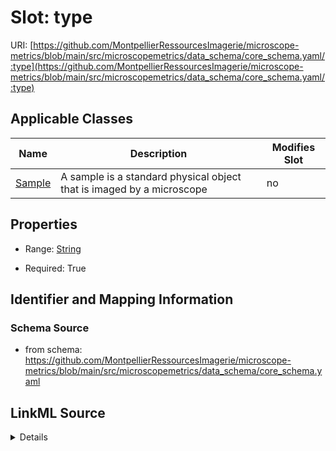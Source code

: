 # Slot: type

URI: [https://github.com/MontpellierRessourcesImagerie/microscope-metrics/blob/main/src/microscopemetrics/data_schema/core_schema.yaml/:type](https://github.com/MontpellierRessourcesImagerie/microscope-metrics/blob/main/src/microscopemetrics/data_schema/core_schema.yaml/:type)



<!-- no inheritance hierarchy -->




## Applicable Classes

| Name | Description | Modifies Slot |
| --- | --- | --- |
[Sample](Sample.md) | A sample is a standard physical object that is imaged by a microscope |  no  |







## Properties

* Range: [String](String.md)

* Required: True





## Identifier and Mapping Information







### Schema Source


* from schema: https://github.com/MontpellierRessourcesImagerie/microscope-metrics/blob/main/src/microscopemetrics/data_schema/core_schema.yaml




## LinkML Source

<details>
```yaml
name: type
from_schema: https://github.com/MontpellierRessourcesImagerie/microscope-metrics/blob/main/src/microscopemetrics/data_schema/core_schema.yaml
rank: 1000
identifier: true
alias: type
owner: Sample
domain_of:
- Sample
range: string
required: true

```
</details>